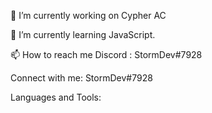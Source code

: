 🔭 I’m currently working on Cypher AC

🌱 I’m currently learning JavaScript.

📫 How to reach me Discord : StormDev#7928

Connect with me:
StormDev#7928

Languages and Tools:

